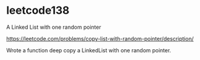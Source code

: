 # leetcode138
A Linked List with one random pointer

https://leetcode.com/problems/copy-list-with-random-pointer/description/


Wrote a function deep copy a LinkedList with one random pointer.
